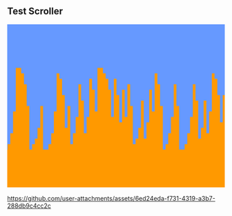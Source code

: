 ## Test Scroller

![Still of a city-like scene](img.png)


https://github.com/user-attachments/assets/6ed24eda-f731-4319-a3b7-288db9c4cc2c


